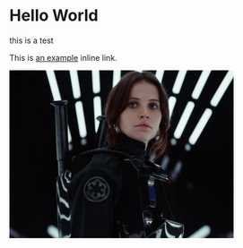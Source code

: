 # Hello World
this is a test

This is [an example](http://example.com/ "Title") inline link.

![Alt text](/image.jpg)
